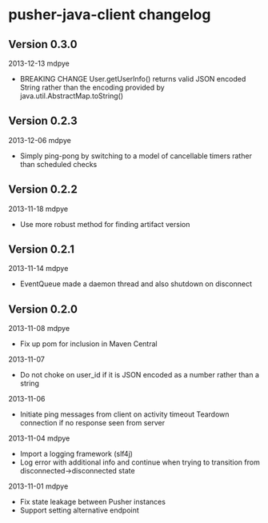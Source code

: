 # pusher-java-client changelog

## Version 0.3.0
2013-12-13 mdpye
 * BREAKING CHANGE User.getUserInfo() returns valid JSON encoded String rather than the encoding provided by java.util.AbstractMap.toString()

## Version 0.2.3
2013-12-06 mdpye
 * Simply ping-pong by switching to a model of cancellable timers rather than scheduled checks

## Version 0.2.2
2013-11-18 mdpye
 * Use more robust method for finding artifact version

## Version 0.2.1
2013-11-14 mdpye
 * EventQueue made a daemon thread and also shutdown on disconnect

## Version 0.2.0
2013-11-08 mdpye
 * Fix up pom for inclusion in Maven Central

2013-11-07
 * Do not choke on user_id if it is JSON encoded as a number
   rather than a string

2013-11-06
 * Initiate ping messages from client on activity timeout
   Teardown connection if no response seen from server

2013-11-04 mdpye
 * Import a logging framework (slf4j)
 * Log error with additional info and continue when trying to 
   transition from disconnected->disconnected state

2013-11-01 mdpye
 * Fix state leakage between Pusher instances
 * Support setting alternative endpoint

